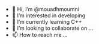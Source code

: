 - 👋 Hi, I’m @mouadhmoumni
- 👀 I’m interested in developing 
- 🌱 I’m currently learning C++
- 💞️ I’m looking to collaborate on ...
- 📫 How to reach me ...

<!---
mouadhmoumni/mouadhmoumni is a ✨ special ✨ repository because its `README.md` (this file) appears on your GitHub profile.
You can click the Preview link to take a look at your changes.
--->
